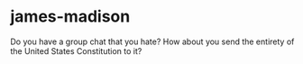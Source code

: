 # james-madison
Do you have a group chat that you hate? How about you send the entirety of the United States Constitution to it?
